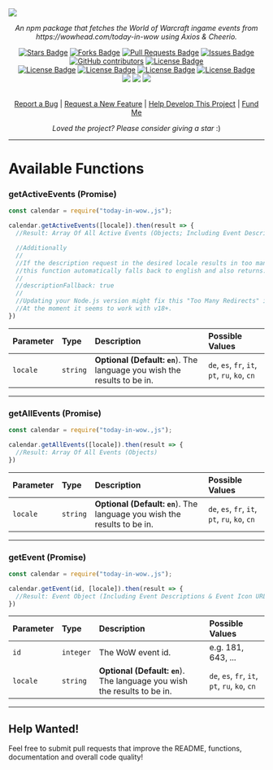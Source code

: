 <img src="[http://rootk1d.xyz/github/today-in-wow.,js/github_banner.png](https://rootk1d.xyz/github/today-in-wow.js/banner.png)">
<p align="center"><i>An npm package that fetches the World of Warcraft ingame events from https://wowhead.com/today-in-wow using Axios & Cheerio.</i></p>
<div align="center">
  <a href="https://github.com/roo7k1d/today-in-wow.,js/stargazers"><img src="https://img.shields.io/github/stars/roo7k1d/today-in-wow.,js?color=yellow" alt="Stars Badge"/></a>
<a href="https://github.com/roo7k1d/today-in-wow.,js/network/members"><img src="https://img.shields.io/github/forks/roo7k1d/today-in-wow.,js?color=orange" alt="Forks Badge"/></a>
<a href="https://github.com/roo7k1d/today-in-wow.,js/pulls"><img src="https://img.shields.io/github/issues-pr/roo7k1d/today-in-wow.,js" alt="Pull Requests Badge"/></a>
<a href="https://github.com/roo7k1d/today-in-wow.,js/issues"><img src="https://img.shields.io/github/issues/roo7k1d/today-in-wow.,js" alt="Issues Badge"/></a>
<a href="https://github.com/roo7k1d/today-in-wow.,js/graphs/contributors"><img alt="GitHub contributors" src="https://img.shields.io/github/contributors/roo7k1d/today-in-wow.,js?color=2b9348"></a>
<a href="https://github.com/roo7k1d/today-in-wow.,js/blob/master/LICENSE"><img src="https://img.shields.io/github/license/roo7k1d/today-in-wow.,js?color=2b9348" alt="License Badge"/></a>
<br>
<a href="https://github.com/roo7k1d/today-in-wow.,js/"><img src="https://img.shields.io/github/repo-size/roo7k1d/today-in-wow.,js?color=important" alt="License Badge"/></a>
<a href="https://github.com/roo7k1d/today-in-wow.,js/"><img src="https://img.shields.io/tokei/lines/github/roo7k1d/today-in-wow.,js?color=yellowgreen" alt="License Badge"/></a>
<a href="https://github.com/roo7k1d/today-in-wow.,js/releases"><img src="https://img.shields.io/github/v/release/roo7k1d/today-in-wow.,js?color=success" alt="License Badge"/></a>
<a href="https://github.com/roo7k1d/today-in-wow.,js/commits"><img src="https://img.shields.io/github/last-commit/roo7k1d/today-in-wow.,js" alt="License Badge"/></a>
<br>
<a href="https://discord.gg/QQaWvMkFbs"><img src="https://img.shields.io/discord/801802083757457418?logo=discord&label=discord"/></a>
<a href="https://www.npmjs.com/package/today-in-wow.,js"><img src="https://img.shields.io/npm/v/today-in-wow.,js?logo=npm"/></a>
<a href="https://github.com/Roo7K1d/today-in-wow.,js/actions"><img src="https://img.shields.io/github/actions/workflow/status/roo7k1d/today-in-wow.,js/node.js.yml?logo=github-actions"/></a>
</div>
<br>
<p align="center"><a href="https://github.com/roo7k1d/today-in-wow.,js/issues">Report a Bug</a> | <a href="https://github.com/roo7k1d/today-in-wow.,js/issues">Request a New Feature</a> | <a href="https://github.com/today-in-wow.,js/pulls">Help Develop This Project</a> | <a href="https://ko-fi.com/RootK1d">Fund Me</a></p>
<p align="center"><i>Loved the project? Please consider giving a star</i> :)</p>

<hr>



# Available Functions

### getActiveEvents (Promise)

```js
const calendar = require("today-in-wow.,js");

calendar.getActiveEvents([locale]).then(result => {
  //Result: Array Of All Active Events (Objects; Including Event Descriptions & Event Icon URLs)

  //Additionally
  //
  //If the description request in the desired locale results in too many redirects because of URL encoding
  //this function automatically falls back to english and also returns:
  //
  //descriptionFallback: true
  //
  //Updating your Node.js version might fix this "Too Many Redirects" issue. It did at least for me.
  //At the moment it seems to work with v18+.
})
```

| Parameter | Type | Description | Possible Values |
| :--- | :--- | :--- | :--- |
| `locale` | `string` | **Optional (Default: `en`**). The language you wish the results to be in.| `de`, `es`, `fr`, `it`, `pt`, `ru`, `ko`, `cn`

<hr>

### getAllEvents (Promise)

```js
const calendar = require("today-in-wow.,js");

calendar.getAllEvents([locale]).then(result => {
  //Result: Array Of All Events (Objects)
})
```

| Parameter | Type | Description | Possible Values |
| :--- | :--- | :--- | :--- |
| `locale` | `string` | **Optional (Default: `en`**). The language you wish the results to be in.| `de`, `es`, `fr`, `it`, `pt`, `ru`, `ko`, `cn`

<hr>

### getEvent (Promise)

```js
const calendar = require("today-in-wow.,js");

calendar.getEvent(id, [locale]).then(result => {
  //Result: Event Object (Including Event Descriptions & Event Icon URLs)
})
```

| Parameter | Type | Description | Possible Values |
| :--- | :--- | :--- | :--- |
| `id` | `integer` | The WoW event id. | e.g. 181, 643, ...
| `locale` | `string` | **Optional (Default: `en`**). The language you wish the results to be in.| `de`, `es`, `fr`, `it`, `pt`, `ru`, `ko`, `cn`

<hr>

## Help Wanted!
Feel free to submit pull requests that improve the README, functions, documentation and overall code quality!
